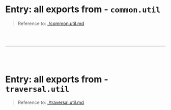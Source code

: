 # Entry: all exports from - `common.util`

> Reference to: [./common.util.md](./common.util.md)

    
<br/>
<br/>



---


<br/>
<br/>

# Entry: all exports from - `traversal.util`

> Reference to: [./traversal.util.md](./traversal.util.md)

    